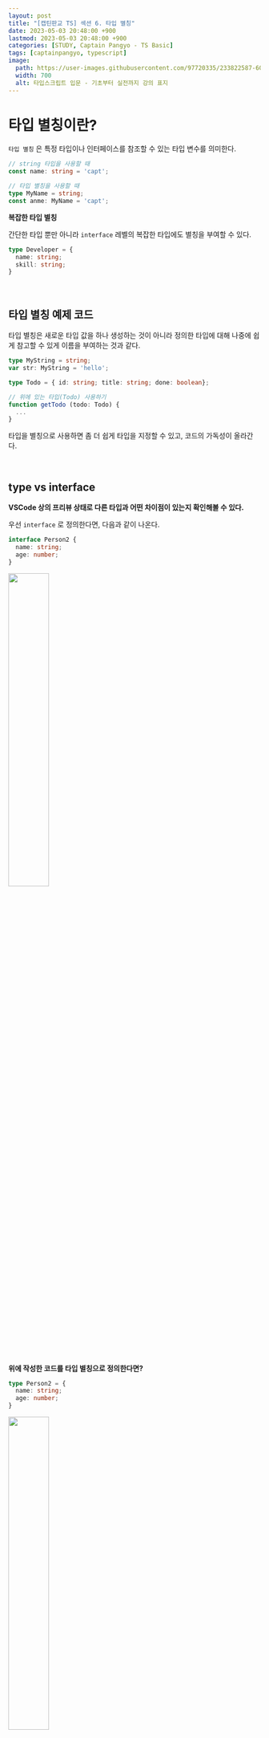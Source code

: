 ```yaml
---
layout: post
title: "[캡틴판교 TS] 섹션 6. 타입 별칭"
date: 2023-05-03 20:48:00 +900
lastmod: 2023-05-03 20:48:00 +900
categories: [STUDY, Captain Pangyo - TS Basic]
tags: [captainpangyo, typescript]
image: 
  path: https://user-images.githubusercontent.com/97720335/233822587-60d294e1-867c-4cc0-b352-26899b803685.png
  width: 700
  alt: 타입스크립트 입문 - 기초부터 실전까지 강의 표지
---
```


# 타입 별칭이란?
`타입 별칭` 은 특정 타입이나 인터페이스를 참조할 수 있는 타입 변수를 의미한다.

```ts
// string 타입을 사용할 때
const name: string = 'capt';

// 타입 별칭을 사용할 때
type MyName = string;
const anme: MyName = 'capt';
```

**복잡한 타입 별칭**

간단한 타입 뿐만 아니라 `interface` 레벨의 복잡한 타입에도 별칭을 부여할 수 있다.

```ts
type Developer = {
  name: string;
  skill: string;  
}
```

<br>

## 타입 별칭 예제 코드
타입 별칭은 새로운 타입 값을 하나 생성하는 것이 아니라 정의한 타입에 대해 나중에 쉽게 참고할 수 있게 이름을 부여하는 것과 같다.

```ts
type MyString = string;
var str: MyString = 'hello';

type Todo = { id: string; title: string; done: boolean};

// 위에 있는 타입(Todo) 사용하기
function getTodo (todo: Todo) {
  ...
}
```
타입을 별칭으로 사용하면 좀 더 쉽게 타입을 지정할 수 있고, 코드의 가독성이 올라간다. 

<br>

## type vs interface
**VSCode 상의 프리뷰 상태로 다른 타입과 어떤 차이점이 있는지 확인해볼 수 있다.**

우선 `interface` 로 정의한다면, 다음과 같이 나온다.

```ts
interface Person2 {
  name: string;
  age: number;
}
```

<img src="https://user-images.githubusercontent.com/97720335/235867528-960a8885-2067-4556-b315-25b770007b6a.png" width="40%">


**위에 작성한 코드를 타입 별칭으로 정의한다면?** 

```ts
type Person2 = {
  name: string;
  age: number;
}
```

<img src="https://user-images.githubusercontent.com/97720335/235868187-51c9ea53-a178-4681-9a17-8e41824693f0.png" width="40%">

마우스가 focus가 되면, 각 타입을 확인할 수 있다.

### 가장 큰 차이점
- 타입 별칭과 인터페이스의 가장 큰 차이점은 타입의 확장 가능 / 불가능 여부다.
- `인터페이스` 는 확장이 가능하고, `타입 별칭` 은 확장이 불가능하다.

따라서, `type` 보다는 `interface` 로 선언해서 사용하는 것이 좋다.

<br>

## 추천 문서
- [인터페이스와 타입 별칭의 차이점 (공식 문서)](https://www.typescriptlang.org/docs/handbook/advanced-types.html#interfaces-vs-type-aliases)
- [인터페이스와 타입 별칭의 차이점 (미디엄 글)](https://medium.com/@martin_hotell/interface-vs-type-alias-in-typescript-2-7-2a8f1777af4c)
- [인터페이스와 타입 별칭의 차이점 (스택 오버 플로우 글)](https://stackoverflow.com/questions/41385059/possible-to-extend-types-in-typescript/41385149)

---

## 🧸 Feelings ...
타입 별칭보다는 인터페이스로 선언해서 사용하는 것이 좋다는 것만 기억하자..!

<div align="center"><img src="https://user-images.githubusercontent.com/97720335/235907007-c436a915-eef0-4ded-8be8-3198c4faaa45.png"></div>

<br>

**Reference**

[[캡틴판교 TS] 타입스크립트 입문 - 기초부터 실전까지](https://www.inflearn.com/course/%ED%83%80%EC%9E%85%EC%8A%A4%ED%81%AC%EB%A6%BD%ED%8A%B8-%EC%9E%85%EB%AC%B8) <br>
[타입스크립트 핸드북](https://joshua1988.github.io/ts/)

<br>

> 본 포스팅은 캡틴판교 강사님의 `타입스크립트 입문 - 기초부터 실전까지` 강의를 수강하고 난 후, 본인의 주관적인 견해에 의하여 작성되었습니다.
{: .prompt-info}